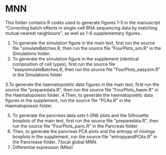# MNN

This folder contains R codes used to generate figures 1-5 in the manuscript "Correcting batch effects in single-cell RNA sequencing data by matching mutual nearest neighbours", as well as 1-6 supplementary figures.

1. To generate the simulation figure in the main text, first run the source file "simulateBatches.R, then run the source file "FourPlots_sim.R" in the Simulations folder.
2. To generate the simulation figure in the supplement (identical composition of cell types), first run the source file "easysimulateBatches.R, then run the source file "FourPlots_easysim.R" in the Simulations folder  

3.To generate the haematopoietic data figures in the main text, first run the source file "preparedata.R", then  run the source file "FourPlots_haem.R" in the Haematopoiesis folder.
4.Then, to generate the haematopoietic data figures in the supplement, run the source file "PCAs.R" in the Haematopoiesis folder.

5. To generate the pancreas data sets t-SNE plots and the Silhouette boxplots of the main text, first run the source file "preparedata.R", then  run the source file "FourPlots_panc.R" in the Pancreas folder.
6. Then, to generate the pancreas PCA plots and the entropy of mixings boxplots in the supplement, run the source file "entropyandPCAs.R" in the Pancrease folder.
7.local global MNN. 
8. Differential expression (Mike)

